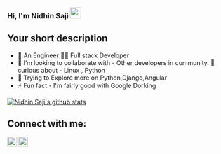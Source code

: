 ### Hi, I'm Nidhin Saji <img src="https://media.giphy.com/media/hvRJCLFzcasrR4ia7z/giphy.gif" width="25px">
<!-- [![Website](https://img.shields.io/badge/Text-Text-green?style=flat-square)](https://google.com) -->

## Your short description
- 🔭 An Engineer
👨‍💻 Full stack Developer
- 👯 I’m looking to collaborate with - Other developers in community. 💬 curious about - Linux , Python
- 🥅 Trying to Explore more on Python,Django,Angular
- ⚡ Fun fact - I'm fairly good with Google Dorking 

<!-- ❔❔❔❔ means username in below README.md -->
<!-- Also feel free to update second URL to any URL -->
[![Nidhin Saji's github stats](https://github-readme-stats.vercel.app/api?username=NidhinGTH&count_private=true&include_all_commits=true&theme=radical)](https://google.com)

## Connect with me: 
[<img align="left" alt="codeSTACKr | Twitter" width="22px" src="https://cdn.jsdelivr.net/npm/simple-icons@v3/icons/twitter.svg" />][twitter]
[<img align="left" alt="codeSTACKr | LinkedIn" width="22px" src="https://cdn.jsdelivr.net/npm/simple-icons@v3/icons/linkedin.svg" />][linkedin]
<br />

<!-- Optional if you have blogs -->
<!-- ## Latest blog posts: -->
<!-- BLOG-POST-LIST:START -->
<!-- BLOG-POST-LIST:END -->

<!-- This section you create this variables that are used above -->
[twitter]: https://twitter.com/Nidhinsaji081/
[linkedin]: https://www.linkedin.com/in/nidhin-saji-05b9a8214/ 

